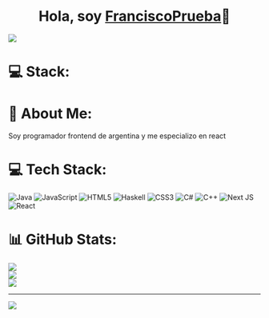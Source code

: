 <div align="center">
<h1 align="center">Hola, soy <a href="https://www.youtube.com/channel/UCMe09_7LPcSPYbzWCYmZVwA">FranciscoPrueba</a>👋</h1>
</div>

<img src="https://github.com/FranciscoV08/FranciscoV08/assets/70079315/f838a18a-328a-4ce7-a36d-c62b2f100b45">

# 💻 Stack:
# 💫 About Me:
Soy programador frontend de argentina y me especializo en react 


# 💻 Tech Stack:
![Java](https://img.shields.io/badge/java-%23ED8B00.svg?style=for-the-badge&logo=openjdk&logoColor=white) ![JavaScript](https://img.shields.io/badge/javascript-%23323330.svg?style=for-the-badge&logo=javascript&logoColor=%23F7DF1E) ![HTML5](https://img.shields.io/badge/html5-%23E34F26.svg?style=for-the-badge&logo=html5&logoColor=white) ![Haskell](https://img.shields.io/badge/Haskell-5e5086?style=for-the-badge&logo=haskell&logoColor=white) ![CSS3](https://img.shields.io/badge/css3-%231572B6.svg?style=for-the-badge&logo=css3&logoColor=white) ![C#](https://img.shields.io/badge/c%23-%23239120.svg?style=for-the-badge&logo=csharp&logoColor=white) ![C++](https://img.shields.io/badge/c++-%2300599C.svg?style=for-the-badge&logo=c%2B%2B&logoColor=white) ![Next JS](https://img.shields.io/badge/Next-black?style=for-the-badge&logo=next.js&logoColor=white) ![React](https://img.shields.io/badge/react-%2320232a.svg?style=for-the-badge&logo=react&logoColor=%2361DAFB)
# 📊 GitHub Stats:
![](https://github-readme-stats.vercel.app/api?username=FranciscoPrueba&theme=radical&hide_border=false&include_all_commits=false&count_private=false)<br/>
![](https://github-readme-streak-stats.herokuapp.com/?user=FranciscoPrueba&theme=radical&hide_border=false)<br/>
![](https://github-readme-stats.vercel.app/api/top-langs/?username=FranciscoPrueba&theme=radical&hide_border=false&include_all_commits=false&count_private=false&layout=compact)

---
[![](https://visitcount.itsvg.in/api?id=FranciscoPrueba&icon=0&color=0)](https://visitcount.itsvg.in)

<!-- Proudly created with GPRM ( https://gprm.itsvg.in ) -->
